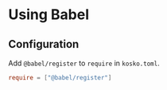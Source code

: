 # Using Babel

## Configuration

Add `@babel/register` to `require` in `kosko.toml`.

```toml
require = ["@babel/register"]
```
